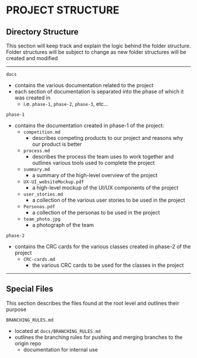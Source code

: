 # PROJECT STRUCTURE

## Directory Structure
This section will keep track and explain the logic behind the folder structure.
Folder structures will be subject to change as new folder structures will be created and modified

---

`docs`
- contains the various documentation related to the project
- each section of documentation is separated into the phase of which it was created in
    - i.e. `phase-1`, `phase-2`, `phase-3`, etc...

`phase-1`

- contains the documentation created in phase-1 of the project:
    - `competition.md`
        - describes competing products to our project and reasons why our product is better
    - `process.md`
        - describes the process the team uses to work together and outlines various tools used to complete the project
    - `summary.md`
        - a summary of the high-level overview of the project
    - `UX-UI_websiteMockup.pdf`
        - a high-level mockup of the UI/UX components of the project
    - `user_stories.md`
        - a collection of the various user stories to be used in the project
    - `Personas.pdf`
        - a collection of the personas to be used in the project
    - `team_photo.jpg`
        - a photograph of the team

`phase-2`

- contains the CRC cards for the various classes created in phase-2 of the project
    - `CRC-cards.md`
        - the various CRC cards to be used for the classes in the project

---

## Special Files

This section describes the files found at the root level and outlines their purpose

`BRANCHING_RULES.md`

- located at `docs/BRANCHING_RULES.md`
- outlines the branching rules for pushing and merging branches to the origin repo
    - documentation for internal use